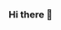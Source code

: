 ### Hi there 👋

<!--
**lowkeycrystal/lowkeycrystal** is a ✨ _special_ ✨ repository because its `README.md` (this file) appears on your GitHub profile.

Hello! It's me, Amiel!

- 🔭 I’m currently working on the better version of my self.
- 🌱 I’m currently learning graphic design and motion graphics
- 👯 I’m looking to collaborate on ...
- 💬 Ask me about anything, I'm willing to exchange ideas!
- 📫 How to reach me: drimme24@gmail.com
- 😄 Pronouns: he/him
- ⚡ Fun fact: I super duper love cats!

